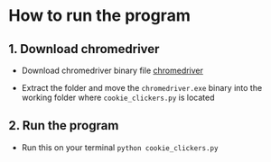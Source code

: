 # How to run the program

## 1. Download chromedriver

 - Download chromedriver binary file [chromedriver](https://www.youtube.com/redirect?event=video_description&redir_token=QUFFLUhqbDlhUDhXRjl6elZiWFZ2cGRqQldhQmJ3aEVrUXxBQ3Jtc0tsV1BvN1B1UEVVQjNLdnIxdU11NjE5aWdHOWtJcVN1SDFIWmRTaHJpelU2bVJPUHFTYm5fbGZaQUVVMGtuWmdxN1NGMmhWb2J5Q3E3dGtfYWtXd2F0ckE3c0ZzRzZ6M0ZhNnM3RU8wRnBGUFFJNGxBTQ&q=https%3A%2F%2Fsites.google.com%2Fchromium.org%2Fdriver%2F&v=NB8OceGZGjA)

 - Extract the folder and move the ` chromedriver.exe ` binary into the working folder where ` cookie_clickers.py ` is located

## 2. Run the program

 - Run this on your terminal ` python cookie_clickers.py `
